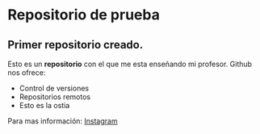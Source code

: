 # Repositorio de prueba
## Primer repositorio creado.

Esto es un **repositorio** con el que me esta enseñando mi profesor.
Github nos ofrece:

* Control de versiones
* Repositorios remotos
* Esto es la ostia

Para mas información: [Instagram](https://instagram.com/jesuseliasalba)
